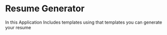 # Resume Generator
 In this Application Includes templates using that templates you can generate your resume